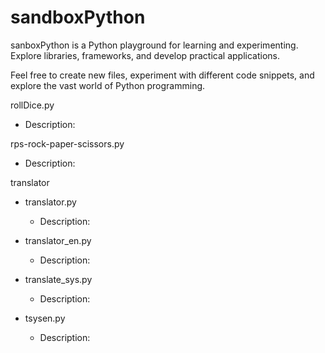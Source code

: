 # sandboxPython
sanboxPython is a Python playground for learning and experimenting. Explore libraries, frameworks, and develop practical applications.

Feel free to create new files, experiment with different code snippets, and explore the vast world of Python programming.

rollDice.py
 - Description: 

rps-rock-paper-scissors.py
  - Description: 

translator
 - translator.py
   - Description:
 
 - translator_en.py
   - Description: 

 - translate_sys.py
   - Description: 

 - tsysen.py
   - Description: 